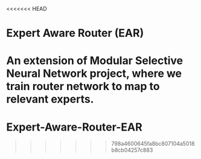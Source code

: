 <<<<<<< HEAD
# Expert Aware Router (EAR)

An extension of Modular Selective Neural Network project, where
we train router network to map to relevant experts.
=======
# Expert-Aware-Router-EAR
>>>>>>> 798a4600645fa8bc807104a5018b8cb04257c883
